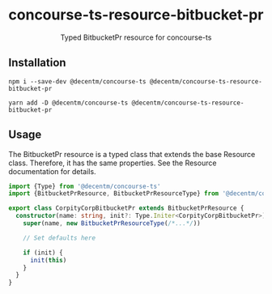 <h1 align="center">
  concourse-ts-resource-bitbucket-pr
</h1>

<div align="center">

  Typed BitbucketPr resource for concourse-ts
</div>

## Installation

`npm i --save-dev @decentm/concourse-ts @decentm/concourse-ts-resource-bitbucket-pr`

`yarn add -D @decentm/concourse-ts @decentm/concourse-ts-resource-bitbucket-pr`

## Usage

The BitbucketPr resource is a typed class that extends the base Resource class.
Therefore, it has the same properties. See the Resource documentation for details.

```typescript
import {Type} from '@decentm/concourse-ts'
import {BitbucketPrResource, BitbucketPrResourceType} from '@decentm/concourse-ts-resource-bitbucket-pr'

export class CorpityCorpBitbucketPr extends BitbucketPrResource {
  constructor(name: string, init?: Type.Initer<CorpityCorpBitbucketPr>) {
    super(name, new BitbucketPrResourceType(/*...*/))

    // Set defaults here

    if (init) {
      init(this)
    }
  }
}
```
